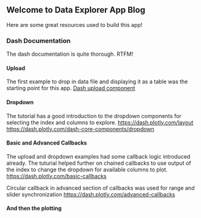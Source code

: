 ## Welcome to Data Explorer App Blog

Here are some great resources used to build this app!

### Dash Documentation

The dash documentation is quite thorough.  RTFM!

#### Upload
The first example to drop in data file and displaying it as a table was the starting point for this app.
[Dash upload component](https://dash.plotly.com/dash-core-components/upload)

#### Dropdown
The tutorial has a good introduction to the dropdown components for selecting the index and columns to explore.
https://dash.plotly.com/layout
https://dash.plotly.com/dash-core-components/dropdown

#### Basic and Advanced Callbacks
The upload and dropdown examples had some callback logic introduced already.  The tuturial helped further on chained callbacks to use output of the index to change the dropdown for available columns to plot.
https://dash.plotly.com/basic-callbacks

Circular callback in advanced section of callbacks was used for range and slider synchronization
https://dash.plotly.com/advanced-callbacks

#### And then the plotting






